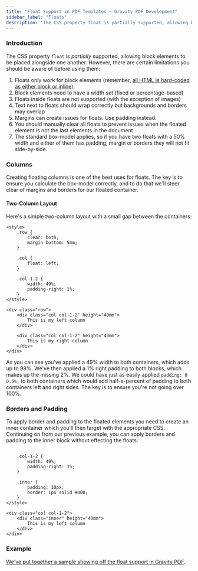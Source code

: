```yaml
---
title: "Float Support in PDF Templates – Gravity PDF Development"
sidebar_label: "Floats"
description: "The CSS property float is partially supported, allowing block elements to be placed alongside one another. There's certain limitations to note."
---
```


### Introduction

The CSS property `float` is *partially* supported, allowing block elements to be placed alongside one another. However, there are certain limitations you should be aware of before using them:

1. Floats only work for block elements (remember, [all HTML is hard-coded as either block or inline](developer-supported-html-and-css.md#html-support)).
1. Block elements need to have a width set (fixed or percentage-based)
1. Floats inside floats are not supported (with the exception of images)
1. Text next to floats should wrap correctly but backgrounds and borders may overlap
1. Margins can create issues for floats. Use padding instead.
1. You should manually clear all floats to prevent issues when the floated element is not the last elements in the document
1. The standard box-model applies, so if you have two floats with a 50% width and either of them has padding, margin or borders they will not fit side-by-side.

### Columns

Creating floating columns is one of the best uses for floats. The key is to ensure you calculate the box-model correctly, and to do that we'll steer clear of margins and borders for our floated container.

#### Two-Column Layout

Here's a simple two-column layout with a small gap between the containers:

```{.language-html}
<style>
    .row {
        clear: both;
        margin-bottom: 5mm;
    }

    .col {
        float: left;
    }

    .col-1-2 {
        width: 49%;
        padding-right: 1%;
    }
</style>

<div class="row">
    <div class="col col-1-2" height="40mm">
        This is my left column
    </div>

    <div class="col col-1-2" height="40mm">
        This is my right column
    </div>
</div>
```

As you can see you've applied a 49% width to both containers, which adds up to 98%. We've then applied a 1% right padding to both blocks, which makes up the missing 2%. We could have just as easily applied `padding: 0 0.5%;` to both containers which would add half-a-percent of padding to both containers left and right sides. The key is to ensure you're not going over 100%.

### Borders and Padding

To apply border and padding to the floated elements you need to create an inner container which you'll then target with the appropriate CSS. Continuing on from our previous example, you can apply borders and padding to the inner block without effecting the floats:

```{.language-html}

    .col-1-2 {
        width: 49%;
        padding-right: 1%;
    }

    .inner {
        padding: 10px;
        border: 1px solid #000;
    }
</style>

<div class="col col-1-2">
    <div class="inner" height="40mm">
        This is my left column
    </div>
</div>
```

### Example

[We've put together a sample showing off the float support in Gravity PDF](https://gist.github.com/jakejackson1/6308db75277e54db47d9).
